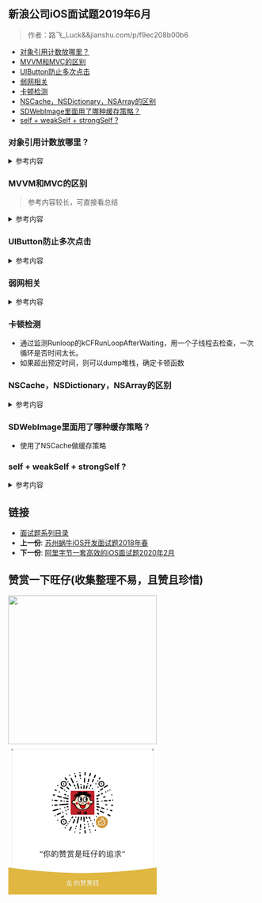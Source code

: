 ## 新浪公司iOS面试题2019年6月

> 作者：路飞_Luck&&jianshu.com/p/f9ec208b00b6

-   [对象引用计数放哪里？](#对象引用计数放哪里)
-   [MVVM和MVC的区别](#mvvm和mvc的区别)
-   [UIButton防止多次点击](#uibutton防止多次点击)
-   [弱网相关](#弱网相关)
-   [卡顿检测](#卡顿检测)
-   [NSCache，NSDictionary，NSArray的区别](#nscachensdictionarynsarray的区别)
-   [SDWebImage里面用了哪种缓存策略？](#sdwebimage里面用了哪种缓存策略)
-   [self + weakSelf + strongSelf ?](#self-weakself-strongself)

### 对象引用计数放哪里？

<details>
<summary> 参考内容 </summary>

* 可查阅objc相关源码：**struct** objc_class -> isa
* isa 结构如下
	
	```
	/** isa_t 结构体 */
	union isa_t {
	    Class cls;
	    uintptr_t bits;
	    struct {
	        uintptr_t nonpointer        : 1;
	        uintptr_t has_assoc         : 1;
	        uintptr_t has_cxx_dtor      : 1;
	        uintptr_t shiftcls          : 33;
	        uintptr_t magic             : 6;
	        uintptr_t weakly_referenced : 1;
	        uintptr_t deallocating      : 1;
	        uintptr_t has_sidetable_rc  : 1;
	        uintptr_t extra_rc          : 19;
	    };
	};
	```
* extra_rc：表示该对象的引用计数值，实际上是引用计数值减 1，例如，如果对象的引用计数为 10，那么 extra_rc 为 9。如果引用计数大于 10，则需要使用到下面的 has_sidetable_rc。
* has_sidetable_rc：当对象引用计数大于 10 时，则has_sidetable_rc 的值为 1，那么引用计数会存储在一个叫 SideTable 的类的属性中，这是一个散列表。
* 对象引用计数就存放在extra_rc中
</details> 

### MVVM和MVC的区别 

> 参考内容较长，可直接看总结

<details>
<summary> 参考内容 </summary>

-  MVC：V(<Update&&Action>)C (Update> &&<Notify) M
- MVC的弊端
	- 厚重的View Controller
		- M：模型model的对象通常非常的简单。根据Apple的文档，model应包括数据和操作数据的业务逻辑。而在实践中，model层往往非常薄，不管怎样，model层的业务逻辑不应被拖入到controller。
		- V：视图view通常是UIKit控件（component，这里根据习惯译为控件）或者编码定义的UIKit控件的集合。View的如何构建（PS：IB或者手写界面）何必让Controller知晓，同时View不应该直接引用model（PS：现实中，你懂的！），并且仅仅通过IBAction事件引用controller。业务逻辑很明显不归入view，视图本身没有任何业务。
		- C：控制器controller。Controller是app的“胶水代码”：协调模型和视图之间的所有交互。控制器负责管理他们所拥有的视图的视图层次结构，还要响应视图的loading、appearing、disappearing等等，同时往往也会充满我们不愿暴露的model的模型逻辑以及不愿暴露给视图的业务逻辑。网络数据的请求及后续处理，本地数据库操作，以及一些带有工具性质辅助方法都加大了Massive View Controller的产生。
		- 遗失（无处安放）的网络逻辑
苹果使用的MVC的定义是这么说的：所有的对象都可以被归类为一个model，一个view，或是一个controller。

	- 你可能试着把它放在Model对象里，但是也会很棘手，因为网络调用应该使用异步，这样如果一个网络请求比持有它的model生命周期更长，事情将变的复杂。显然View里面做网络请求那就更格格不入了，因此只剩下Controller了。若这样，这又加剧了Massive View Controller的问题。若不这样，何处才是网络逻辑的家呢？
	- 较差的可测试性
由于View Controller混合了视图处理逻辑和业务逻辑，分离这些成分的单元测试成了一个艰巨的任务。

-  MVVM 

> 一种可以很好地解决Massive View Controller问题的办法就是将 Controller 中的展示逻辑抽取出来，放置到一个专门的地方，而这个地方就是 viewModel 。MVVM衍生于MVC，是对 MVC 的一种演进，它促进了 UI 代码与业务逻辑的分离。它正式规范了视图和控制器紧耦合的性质，并引入新的组件。他们之间的结构关系如下：

> ![](https://upload-images.jianshu.io/upload_images/1653926-7ed45d1af126df79.png?)

- MVVM 基本概念
	- 在MVVM 中，view 和 view controller正式联系在一起，我们把它们视为一个组件
view 和 view controller 都不能直接引用model，而是引用视图模型（viewModel）
viewModel 是一个放置用户输入验证逻辑，视图显示逻辑，发起网络请求和其他代码的地方
使用MVVM会轻微的增加代码量，但总体上减少了代码的复杂性

- MVVM 的注意事项
	* view 引用viewModel ，但反过来不行（即不要在viewModel中引入#import UIKit.h，任何视图本身的引用都不应该放在viewModel中）（PS：基本要求，必须满足）
	* viewModel 引用model，但反过来不行* MVVM 的使用建议
	* MVVM 可以兼容你当下使用的MVC架构。
	* MVVM 增加你的应用的可测试性。
	* MVVM 配合一个绑定机制效果最好（PS：ReactiveCocoa你值得拥有）。
	* viewController 尽量不涉及业务逻辑，让 viewModel 去做这些事情。
	* viewController 只是一个中间人，接收 view 的事件、调用 viewModel 的方法、响应 viewModel 的变化。
	* viewModel 绝对不能包含视图 view（UIKit.h），不然就跟 view 产生了耦合，不方便复用和测试。
	* viewModel之间可以有依赖。
	* viewModel避免过于臃肿，否则重蹈Controller的覆辙，变得难以维护。
- MVVM 的优势
	* 低耦合：View 可以独立于Model变化和修改，一个 viewModel 可以绑定到不同的 View 上
	* 可重用性：可以把一些视图逻辑放在一个 viewModel里面，让很多 view 重用这段视图逻辑
	* 独立开发：开发人员可以专注于业务逻辑和数据的开发 viewModel，设计人员可以专注于页面设计
	* 可测试：通常界面是比较难于测试的，而 MVVM 模式可以针对 viewModel来进行测试
- MVVM 的弊端

	* 数据绑定使得Bug 很难被调试。你看到界面异常了，有可能是你 View 的代码有 Bug，也可能是 Model 的代码有问题。数据绑定使得一个位置的 Bug 被快速传递到别的位置，要定位原始出问题的地方就变得不那么容易了。
	* 对于过大的项目，数据绑定和数据转化需要花费更多的内存（成本）。主要成本在于：
	* 数组内容的转化成本较高：数组里面每项都要转化成Item对象，如果Item对象中还有类似数组，就很头疼。
	* 转化之后的数据在大部分情况是不能直接被展示的，为了能够被展示，还需要第二次转化。
	* 只有在API返回的数据高度标准化时，这些对象原型（Item）的可复用程度才高，否则容易出现类型爆炸，提高维护成本。
	* 调试时通过对象原型查看数据内容不如直接通过NSDictionary/NSArray直观。
	* 同一API的数据被不同View展示时，难以控制数据转化的代码，它们有可能会散落在任何需要的地方。

-  总结
	* MVC的设计模式也并非是病入膏肓，无药可救的架构，最起码目前MVC设计模式仍旧是iOS开发的主流框架，存在即合理。针对文章所述的弊端，我们依旧有许多可行的方法去避免和解决，从而打造一个轻量级的ViewController。

	* MVVM是MVC的升级版，完全兼容当前的MVC架构，MVVM虽然促进了UI 代码与业务逻辑的分离，一定程度上减轻了ViewController的臃肿度，但是View和ViewModel之间的数据绑定使得 MVVM变得复杂和难用了，如果我们不能更好的驾驭两者之间的数据绑定，同样会造成Controller 代码过于复杂，代码逻辑不易维护的问题。

	* 一个轻量级的ViewController是基于MVC和MVVM模式进行代码职责的分离而打造的。MVC和MVVM有优点也有缺点，但缺点在他们所带来的好处面前时不值一提的。他们的低耦合性，封装性，可测试性，可维护性和多人协作便利大大提高了开法效率。

	* 同时，我们需要保持的是一个拥抱变化的心，以及理性分析的态度。在新技术的面前，不盲从，也不守旧，一切的决策都应该建立在认真分析的基础上，这样才能应对技术的变化。

</details> 


###  UIButton防止多次点击
<details>
<summary> 参考内容 </summary>
-  userInteractionEnabled
	- 通过UIButton的enabled属性和userInteractionEnabled属性控制按钮是否可点击。
	- 此方案在逻辑上比较清晰、易懂，**但具体代码书写分散**，常常涉及多个地方。

- cancelPreviousPerformRequestsWithTarget:selector:object
	- 总结：会出现延时现象，并且需要对大量的UIButton做处理，工作量大，不方便。

	```
	/** 方法一 */
	- (void)tapBtn:(UIButton *)btn {
	    NSLog(@"按钮点击了...");
	    // 此方法会在连续点击按钮时取消之前的点击事件，从而只执行最后一次点击事件
	    [NSObject cancelPreviousPerformRequestsWithTarget:self selector:@selector(buttonClickedAction:) object:btn];
	    // 多长时间后做某件事情
	    [self performSelector:@selector(buttonClickedAction:) withObject:btn afterDelay:2.0];
	}
	
	- (void)buttonClickedAction:(UIButton *)btn {
	    NSLog(@"真正开始执行业务 - 比如网络请求...");
	}
	
	```
- 通过Runtime交换UIButton的响应事件方法，从而控制响应事件的时间间隔。
	* 	创建一个UIButton的分类，使用runtime增加public属性cs_eventInterval和private属性cs_eventInvalid。
	* 	在+load方法中使用runtime将UIButton的-sendAction:to:forEvent:方法与自定义的cs_sendAction:to:forEvent:方法进行交换
	* 	使用cs_eventInterval作为控制cs_eventInvalid的计时因子，用cs_eventInvalid控制UIButton的event事件是否有效。


	```

		@interface UIButton (Extension)
		
		/** 时间间隔 */
		@property(nonatomic, assign)NSTimeInterval cs_eventInterval;
		
		@end
		
		static char *const kEventIntervalKey = "kEventIntervalKey"; // 时间间隔
		static char *const kEventInvalidKey = "kEventInvalidKey";   // 是否失效
		
		@interface UIButton()
		
		/** 是否失效 - 即不可以点击 */
		@property(nonatomic, assign)BOOL cs_eventInvalid;
		
		@end
		
		@implementation UIButton (Extension)
		
		+ (void)load {
		    // 交换方法
		    Method clickMethod = class_getInstanceMethod(self, @selector(sendAction:to:forEvent:));
		    Method cs_clickMethod = class_getInstanceMethod(self, @selector(cs_sendAction:to:forEvent:));
		    method_exchangeImplementations(clickMethod, cs_clickMethod);
		}
		
		
		
		- (void)cs_sendAction:(SEL)action to:(id)target forEvent:(UIEvent *)event {
		    if (!self.cs_eventInvalid) {
		        self.cs_eventInvalid = YES;
		        [self cs_sendAction:action to:target forEvent:event];
		        [self performSelector:@selector(setCs_eventInvalid:) withObject:@(NO) afterDelay:self.cs_eventInterval];
		    }
		}
		
		
		
		- (NSTimeInterval)cs_eventInterval {
		    return [objc_getAssociatedObject(self, kEventIntervalKey) doubleValue];
		}
		
		- (void)setCs_eventInterval:(NSTimeInterval)cs_eventInterval {
		    objc_setAssociatedObject(self, kEventIntervalKey, @(cs_eventInterval), OBJC_ASSOCIATION_RETAIN_NONATOMIC);
		}
		
		- (BOOL)cs_eventInvalid {
		    return [objc_getAssociatedObject(self, kEventInvalidKey) boolValue];
		}
		
		- (void)setCs_eventInvalid:(BOOL)cs_eventInvalid {
		    objc_setAssociatedObject(self, kEventInvalidKey, @(cs_eventInvalid), OBJC_ASSOCIATION_RETAIN_NONATOMIC);
		}

	```
</details> 

###  弱网相关

<details>
<summary> 参考内容 </summary>
- 合适的超时时间，针对不同网络设定不同的超时时间，加快超时，尽快重试
- 按子模块多请求去拉取数据，避免一次性加载，导致数据太多请求返回慢；
- 缓存和增量请求
- 优化DNS查询：应尽量减少DNS查询，做DNS缓存，避免域名劫持、DNS污染，同时把用户调度到“最优接入点”。
- 减小数据包大小和优化包量：通过压缩、精简包头、消息合并等方式，来减小数据包大小和包量。
- 优化ACK包：平衡冗余包和ACK包个数，达到降低延时，提高吞吐量的目的。（这些难度有点高）
- 断线重连，因为我们是 socket 通信的，所以需要做断线重连，重连时间可以递增
- 减少数据连接的创建次数，由于创建连接是一个非常昂贵的操作，所以应尽量减少数据连接的创建次数，且在
- 一次请求中应尽量以批量的方式执行任务。如果多次发送小数据包，应该尽量保证在2秒以内发送出去。在短时间内访问不同服务器时，尽可能地复用无线连接。
- 用户 UI 体验优化，加载一些动画什么的分散下注意力
- 根据不同网络情况动态调节方案，比如图片下载和视频流就可以按照 3G 4G 和 WIFI 进行区分返回
- HTTP3.0
</details>

### 卡顿检测

 - 通过监测Runloop的kCFRunLoopAfterWaiting，用一个子线程去检查，一次循环是否时间太长。 
 - 如果超出预定时间，则可以dump堆栈，确定卡顿函数

### NSCache，NSDictionary，NSArray的区别
<details>
<summary> 参考内容 </summary>
- NSArray
	- 在数组的开头和结尾插入/删除元素通常是一个O(1)操作，而随机的插入/删除通常是 O(N)的。
- NSDictionary
	- NSDictionary中的键是被拷贝的并且需要是恒定的。如果在一个键在被用于在字典中放入一个值后被改变，那么这个值可能就会变得无法获取了。一个有趣的细节，在NSDictionary中键是被拷贝的，而在使用一个toll-free桥接的CFDictionary时却只被retain。CoreFoundation类没有通用对象的拷贝方法，因此这时拷贝是不可能的(*)。这只适用于使用CFDictionarySetValue()的时候。如果通过setObject:forKey使用toll-free桥接的CFDictionary，苹果增加了额外处理逻辑来使键被拷贝。反过来这个结论则不成立 — 转换为CFDictionary的NSDictionary对象，对其使用CFDictionarySetValue()方法会调用回setObject:forKey并拷贝键。
- NSCache
	- 当系统资源将要耗尽时，NSCache可以自动删减缓存。如果采用普通的字典，那么就要自己编写挂钩，在系统通知时手动删减缓存，NSCache会先行删减 时间最久为被使用的对象
	- NSCache 并不会拷贝键，而是会保留它。此行为用NSDictionary也可以实现，但是需要编写比较复杂的代码。NSCache对象不拷贝键的原因在于，很多时候键都是不支持拷贝操作的对象来充当的。因此NSCache对象不会自动拷贝键，所以在键不支持拷贝操作的情况下，该类比字典用起来更方便
	- NScache是线程安全的，NSDictionary不是。在开发者自己不编写加锁代码的前提下，多个线程可以同时访问NSCache。对缓存来说，线程安全通常是很重要的，因为开发者可能在某个线程中读取数据，此时如果发现缓存里找不着指定的键，那么就要下载该键对应的数据了

</details> 

### SDWebImage里面用了哪种缓存策略？

- 使用了NSCache做缓存策略

### self + weakSelf + strongSelf ?
<details>
<summary> 参考内容 </summary>
- 在 Block 内如果需要访问 self 的方法、变量，建议使用 weakSelf。
- 如果在 Block 内需要多次 访问 self，则需要使用 strongSelf。

```
1.使用__weak __typeof是在编译的时候,另外创建一个局部变量weak对象来操作self，引用计数不变。
block 会将这个局部变量捕获为自己的属性，
访问这个属性，从而达到访问 self 的效果，因为他们的内存地址都是一样的。

2.因为weakSelf和self是两个变量,doSomething有可能就直接对self自身引用计数减到0了.
  所以在[weakSelf doSomething]的时候,你很难控制这里self是否就会被释放了.weakSelf只能看着.

3.__strong __typeof在编译的时候,实际是对weakSelf的强引用.
  指针连带关系self的引用计数会增加.但是你这个是在block里面,生命周期也只在当前block的作用域.
  所以,当这个block结束, strongSelf随之也就被释放了.不会影响block外部的self的生命周期.

__weak __typeof(self)weakSelf = self;    //1

[self.context performBlock:^{      
    [weakSelf doSomething];          //2
     __strong __typeof(weakSelf)strongSelf = weakSelf;  //3
    [strongSelf doAnotherSomething];        
}];

```
</details> 

## 链接

- [面试题系列目录](../README.md)
- **上一份**: [苏州蜗牛iOS开发面试题2018年春](18苏州蜗牛iOS开发面试题2018年春.md)
- **下一份**: [阿里字节一套高效的iOS面试题2020年2月](20阿里字节一套高效的iOS面试题2020年2月.md)

## 赞赏一下旺仔(收集整理不易，且赞且珍惜)

</p>
<img src="https://p9-juejin.byteimg.com/tos-cn-i-k3u1fbpfcp/18ff90e4c8344f86aa69c34065bb379a~tplv-k3u1fbpfcp-zoom-1.image" width="300" height="300">
<img src="../images/wechat.JPG" width="300" height="300">
</p>
